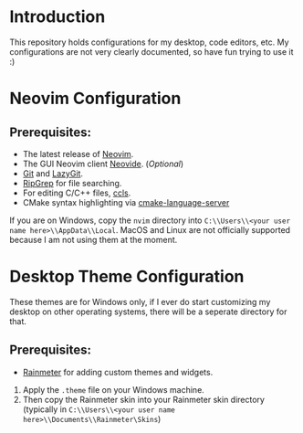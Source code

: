 # Introduction
This repository holds configurations for my desktop, code editors, etc.
My configurations are not very clearly documented, so have fun trying to use it :)

# Neovim Configuration
## Prerequisites:
- The latest release of [Neovim](https://neovim.io).
- The GUI Neovim client [Neovide](https://github.com/neovide/neovide). (*Optional*)
- [Git](https://git-scm.com) and [LazyGit](https://github.com/jesseduffield/lazygit).
- [RipGrep](https://github.com/BurntSushi/ripgrep) for file searching.
- For editing C/C++ files, [ccls](https://github.com/MaskRay/ccls).
- CMake syntax highlighting via [cmake-language-server](https://github.com/regen100/cmake-language-server)

If you are on Windows, copy the `nvim` directory into `C:\\Users\\<your user name here>\\AppData\\Local`.
MacOS and Linux are not officially supported because I am not using them at the moment.

# Desktop Theme Configuration
These themes are for Windows only, if I ever do start customizing my desktop on other operating systems, there will be a seperate directory for that.
## Prerequisites:
- [Rainmeter](https://www.rainmeter.net) for adding custom themes and widgets.

1. Apply the `.theme` file on your Windows machine.
2. Then copy the Rainmeter skin into your Rainmeter skin directory (typically in `C:\\Users\\<your user name here>\\Documents\\Rainmeter\Skins`)
